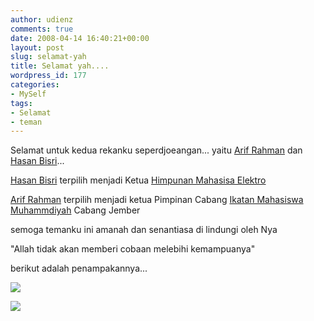 ```yaml
---
author: udienz
comments: true
date: 2008-04-14 16:40:21+00:00
layout: post
slug: selamat-yah
title: Selamat yah....
wordpress_id: 177
categories:
- MySelf
tags:
- Selamat
- teman
---
```


Selamat untuk kedua rekanku seperdjoeangan... yaitu [Arif Rahman](http://aripsambi.wordpress.com) dan [Hasan Bisri](http://mohabi.wordpress.com/)...

[Hasan Bisri](http://mohabi.wordpress.com/) terpilih menjadi Ketua [Himpunan Mahasisa Elektro](http://laborats.freeforums.org)

[Arif Rahman](http://aripsambi.wordpress.com) terpilih menjadi ketua Pimpinan Cabang [Ikatan Mahasiswa Muhammdiyah](http://imm.or.id) Cabang Jember

semoga temanku ini amanah dan senantiasa di lindungi oleh Nya

"Allah tidak akan memberi cobaan melebihi kemampuanya"

berikut adalah penampakannya...

![](http://mohabi.files.wordpress.com/2008/01/mohabi_ex.jpg?w=400)

![](http://aripsambi.files.wordpress.com/2008/04/img_6671.jpg?w=225&h=300)
